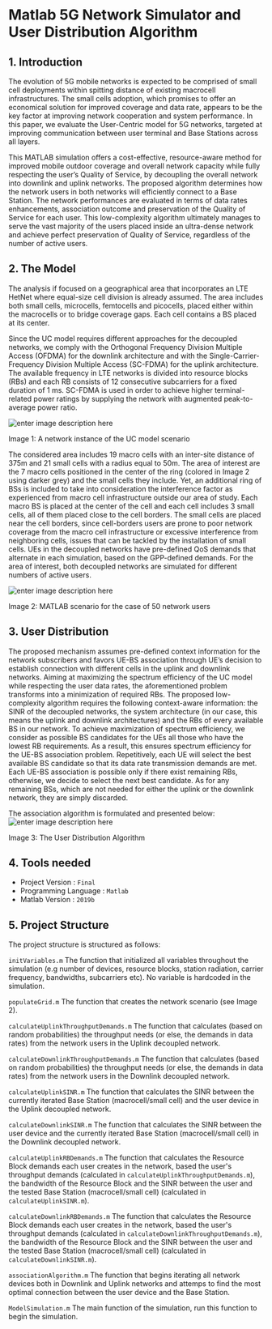 
# Matlab 5G Network Simulator and User Distribution Algorithm

## 1. Introduction

The evolution of 5G mobile networks is expected to be comprised of small cell deployments within spitting distance of existing macrocell infrastructures. The small cells adoption, which promises to offer an economical solution for improved coverage and data rate, appears to be the key factor at improving network cooperation and system performance. In this paper, we evaluate the User-Centric model for 5G networks, targeted at improving communication between user terminal and Base Stations across all layers. 

This MATLAB simulation offers a cost-effective, resource-aware method for improved mobile outdoor coverage and overall network capacity while fully respecting the user’s Quality of Service, by decoupling the overall network into downlink and uplink networks. The proposed algorithm determines how the network users in both networks will efficiently connect to a Base Station. The network performances are evaluated in terms of data rates enhancements, association outcome and preservation of the Quality of Service for each user. This low-complexity algorithm ultimately manages to serve the vast majority of the users placed inside an ultra-dense network and achieve perfect preservation of Quality of Service, regardless of the number of active users.

## 2. The Model
The analysis if focused on a geographical area that incorporates an LTE HetNet where equal-size cell division is already assumed. The area includes both small cells, microcells, femtocells and picocells, placed either within the macrocells or to bridge coverage gaps. Each cell contains a BS placed at its center. 

Since the UC model requires different approaches for the decoupled networks, we comply with the Orthogonal Frequency Division Multiple Access (OFDMA) for the downlink architecture and with the Single-Carrier-Frequency Division Multiple Access (SC-FDMA) for the uplink architecture. The available frequency in LTE networks is divided into resource blocks (RBs) and each RB consists of 12 consecutive subcarriers for a fixed duration of 1 ms. SC-FDMA is used in order to achieve higher terminal-related power ratings by supplying the network with augmented peak-to-average power ratio.

![enter image description here](https://i.ibb.co/80kLFV4/RU6-Paper-Scenario.png)

Image 1: A network instance of the UC model scenario

The considered area includes 19 macro cells with an inter-site distance of 375m and 21 small cells with a radius equal to 50m. The area of interest are the 7 macro cells positioned in the center of the ring (colored in Image 2 using darker grey) and the small cells they include. Yet,  an additional ring of BSs is included to take into consideration the interference factor as experienced from macro cell infrastructure outside our area of study. Each macro BS is placed at the center of the cell and each cell includes 3 small cells, all of them placed close to the cell borders. The small cells are placed near the cell borders, since cell-borders users are prone to poor network coverage from the macro cell infrastructure or excessive interference from neighboring cells, issues that can be tackled by the installation of small cells. UEs in the decoupled networks have pre-defined QoS demands that alternate in each simulation, based on the GPP-defined demands. For the area of interest, both decoupled networks are simulated for different numbers of active users.

![enter image description here](https://i.ibb.co/6NsVhh6/untitled0.png)

Image 2: MATLAB scenario for the case of 50 network users

## 3. User Distribution
The proposed mechanism assumes pre-defined context information for the network subscribers and favors UE-BS association through UE’s decision to establish connection with different cells in the uplink and downlink networks. Aiming at maximizing the spectrum efficiency of the UC model while respecting the user data rates, the aforementioned problem transforms into a minimization of required RBs. The proposed low-complexity algorithm requires the following context-aware information: the SINR of the decoupled networks, the system architecture (in our case, this means the uplink and downlink architectures) and the RBs of every available BS in our network. To achieve maximization of spectrum efficiency, we consider as possible BS candidates for the UEs all those who have the lowest RB requirements. As a result, this ensures spectrum efficiency for the UE-BS association problem. Repetitively, each UE will select the best available BS candidate so that its data rate transmission demands are met. Each UE-BS association is possible only if there exist remaining RBs, otherwise, we decide to select the next best candidate. As for any remaining BSs, which are not needed for either the uplink or the downlink network, they are simply discarded.

The association algorithm is formulated and presented below:
![enter image description here](https://i.ibb.co/Syv9Gsh/4.png)

Image 3: The User Distribution Algorithm


## 4. Tools needed

* Project Version : `Final`
* Programming Language : `Matlab`
* Matlab Version : `2019b`


## 5. Project Structure

The project structure is structured as follows:

`initVariables.m`
The function that initialized all variables throughout the simulation (e.g number of devices, resource blocks, station radiation, carrier frequency, bandwidths, subcarriers etc). No variable is hardcoded in the simulation.

`populateGrid.m`
The function that creates the network scenario (see Image 2).

`calculateUplinkThroughputDemands.m`
The function that calculates (based on random probabilities) the throughput needs (or else, the demands in data rates) from the network users in the Uplink decoupled network.

`calculateDownlinkThroughputDemands.m`
The function that calculates (based on random probabilities) the throughput needs (or else, the demands in data rates) from the network users in the Downlink decoupled network.

`calculateUplinkSINR.m`
The function that calculates the SINR between the currently iterated Base Station (macrocell/small cell) and the user device in the Uplink decoupled network.

`calculateDownlinkSINR.m`
The function that calculates the SINR between the user device and the currently iterated Base Station (macrocell/small cell) in the Downlink decoupled network.

`calculateUplinkRBDemands.m`
The function that calculates the Resource Block demands each user creates in the network, based the user's throughput demands (calculated in `calculateUplinkThroughputDemands.m`), the bandwidth of the Resource Block and the SINR between the user and the tested Base Station (macrocell/small cell) (calculated in  `calculateUplinkSINR.m`).

`calculateDownlinkRBDemands.m`
The function that calculates the Resource Block demands each user creates in the network, based the user's throughput demands (calculated in `calculateDownlinkThroughputDemands.m`), the bandwidth of the Resource Block and the SINR between the user and the tested Base Station (macrocell/small cell) (calculated in  `calculateDownlinkSINR.m`).

`associationAlgorithm.m`
The function that begins iterating all network devices both in Downlink and Uplink networks and attemps to find the most optimal connection between the user device and the Base Station.

`ModelSimulation.m`
The main function of the simulation, run this function to begin the simulation.
